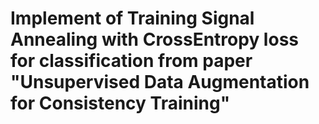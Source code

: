 # Implement of Training Signal Annealing with CrossEntropy loss for classification from paper "Unsupervised Data Augmentation for Consistency Training"
